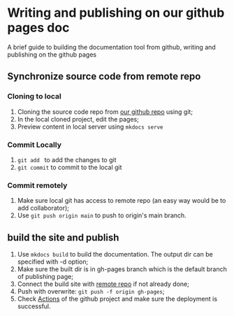 # Writing and publishing on our github pages doc
A brief guide to building the documentation tool from github, writing and publishing on the github pages

## Synchronize source code from remote repo

### Cloning to local
1. Cloning the source code repo from [our github repo](https://github.com/diceaiteam/teamdocs) using git;
2. In the local cloned project, edit the pages;
3. Preview content in local server using `mkdocs serve`

### Commit Locally
1. `git add ` to add the changes to git
2. `git commit` to commit to the local git 

### Commit remotely
1. Make sure local git has access to remote repo (an easy way would be to add collaborator);
2. Use `git push origin main` to push to origin's main branch.

## build the site and publish
1. Use `mkdocs build` to build the documentation. The output dir can be specified with -d option;
2. Make sure the built dir is in gh-pages branch which is the default branch of publishing page;
3. Connect the build site with [remote repo](https://github.com/diceaiteam/diceaiteam.github.io) if not already done;
4. Push with overwrite: `git push -f origin gh-pages`;
5. Check [Actions](https://github.com/diceaiteam/diceaiteam.github.io/actions) of the github project and make sure the deployment is successful.